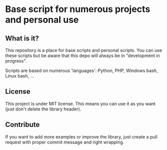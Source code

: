 # Base script for numerous projects and personal use

## What is it?

This repository is a place for base scripts and personal scripts.
You can use these scripts but be aware that this depo will always be in "development in progress".

Scripts are based on numerous 'languages': Python, PHP, Windows bash, Linux bash, ...


## License

This project is under MIT license. This means you can use it as you want (just don't delete the library header).


## Contribute

If you want to add more examples or improve the library, just create a pull request with proper commit message and right wrapping.
